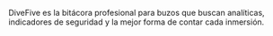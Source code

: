 DiveFive es la bitácora profesional para buzos que buscan analíticas, indicadores de seguridad y la mejor forma de contar cada inmersión.
